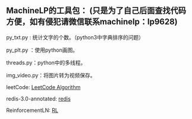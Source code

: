 
## MachineLP的工具包： (只是为了自己后面查找代码方便，如有侵犯请微信联系machinelp：lp9628)

py_txt.py : 统计文字的个数。（python3中字典排序的问题）

py_plt.py ：使用python画图。

threads.py：python中的多线程。

img_video.py：将图片转为视频保存。

leetCode: [LeetCode Algorithm](https://github.com/MachineLP/py_workSpace/tree/master/leetCode)

redis-3.0-annotated: [redis](https://github.com/MachineLP/py_workSpace/tree/master/redis-3.0-annotated)

ReinforcementLN: [RL](https://github.com/MachineLP/py_workSpace/tree/master/ReinforcementLN)

